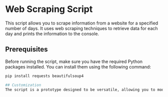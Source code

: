 # Web Scraping Script

This script allows you to scrape information from a website for a specified number of days. It uses web scraping techniques to retrieve data for each day and prints the information to the console.

## Prerequisites

Before running the script, make sure you have the required Python packages installed. You can install them using the following command:

```bash
pip install requests beautifulsoup4

## Customization
The script is a prototype designed to be versatile, allowing you to modify the URL and HTML tags for future use. Search for #KEY_VAR in the code to find customizable variables. Here's an example:
